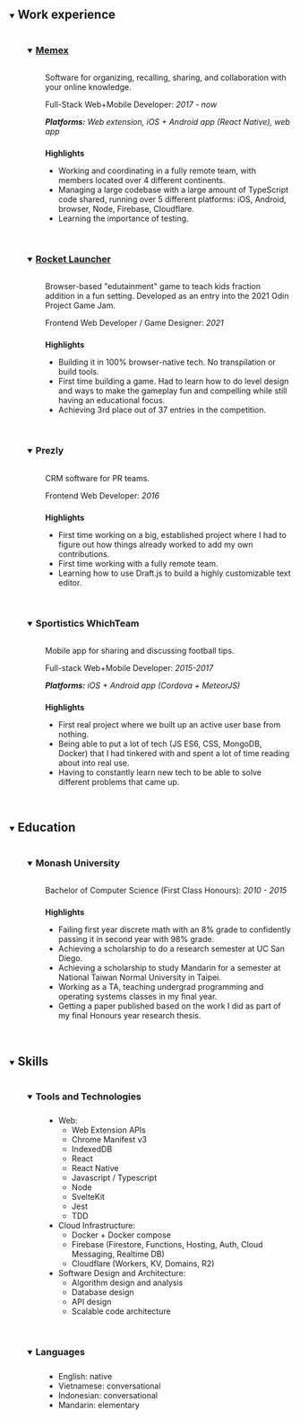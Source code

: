 <details open>
<summary>

## Work experience

</summary>

<details open>
<summary>

### [Memex](https://memex.garden/)

</summary>

Software for organizing, recalling, sharing, and collaboration with your online knowledge.

Full-Stack Web+Mobile Developer: _2017 - now_

_**Platforms:** Web extension, iOS + Android app (React Native), web app_

#### Highlights

-   Working and coordinating in a fully remote team, with members located over 4 different continents.
-   Managing a large codebase with a large amount of TypeScript code shared, running over 5 different platforms: iOS, Android, browser, Node, Firebase, Cloudflare.
-   Learning the importance of testing.

<br />
</details>

<details open>
<summary>

### [Rocket Launcher](https://timotiousprime.itch.io/rocket-launcher)

</summary>

Browser-based "edutainment" game to teach kids fraction addition in a fun setting. Developed as an entry into the 2021 Odin Project Game Jam.

Frontend Web Developer / Game Designer: _2021_

#### Highlights

-   Building it in 100% browser-native tech. No transpilation or build tools.
-   First time building a game. Had to learn how to do level design and ways to make the gameplay fun and compelling while still having an educational focus.
-   Achieving 3rd place out of 37 entries in the competition.

<br />
</details>

<details open>
<summary>

### Prezly

</summary>

CRM software for PR teams.

Frontend Web Developer: _2016_

#### Highlights

-   First time working on a big, established project where I had to figure out how things already worked to add my own contributions.
-   First time working with a fully remote team.
-   Learning how to use Draft.js to build a highly customizable text editor.

<br />
</details>

<details open>
<summary>

### Sportistics WhichTeam

</summary>

Mobile app for sharing and discussing football tips.

Full-stack Web+Mobile Developer: _2015-2017_

_**Platforms:** iOS + Android app (Cordova + MeteorJS)_

#### Highlights

-   First real project where we built up an active user base from nothing.
-   Being able to put a lot of tech (JS ES6, CSS, MongoDB, Docker) that I had tinkered with and spent a lot of time reading about into real use.
-   Having to constantly learn new tech to be able to solve different problems that came up.

<br />
</details>
</details>

<details open>
<summary>

## Education

</summary>

<details open>
<summary>

### Monash University

</summary>

Bachelor of Computer Science (First Class Honours): _2010 - 2015_

#### Highlights

-   Failing first year discrete math with an 8% grade to confidently passing it in second year with 98% grade.
-   Achieving a scholarship to do a research semester at UC San Diego.
-   Achieving a scholarship to study Mandarin for a semester at National Taiwan Normal University in Taipei.
-   Working as a TA, teaching undergrad programming and operating systems classes in my final year.
-   Getting a paper published based on the work I did as part of my final Honours year research thesis.

<br />
</details>
</details>

<details open>
<summary>

## Skills

</summary>

<details open>
<summary>

### Tools and Technologies

</summary>

<div class="skill-lists">

-   Web:
    -   Web Extension APIs
    -   Chrome Manifest v3
    -   IndexedDB
    -   React
    -   React Native
    -   Javascript / Typescript
    -   Node
    -   SvelteKit
    -   Jest
    -   TDD
-   Cloud Infrastructure:
    -   Docker + Docker compose
    -   Firebase (Firestore, Functions, Hosting, Auth, Cloud Messaging, Realtime DB)
    -   Cloudflare (Workers, KV, Domains, R2)
-   Software Design and Architecture:
    -   Algorithm design and analysis
    -   Database design
    -   API design
    -   Scalable code architecture

</div>

<br />
</details>

<details open>
<summary>

### Languages

</summary>

<div class="skill-lists">

-   English: native
-   Vietnamese: conversational
-   Indonesian: conversational
-   Mandarin: elementary

</div>

</details>
</details>

<style>
    h2, h3, h4 {
        display: inline-block;
    }

    details > summary ~ * {
        margin-left: 2rem;

        @media screen and (max-width: 768px) {
            margin-left: 1rem;
        }
    }

    .skill-lists > ul {
        margin-top: 0.5rem;
        margin-left: 0;
    }

    h4 {
        margin-top: 0.5rem;
        margin-bottom: 0;
    }
</style>
